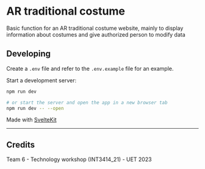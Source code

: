 # AR traditional costume

Basic function for an AR traditional costume website, mainly to display information about costumes and give authorized person to modify data

## Developing

Create a `.env` file and refer to the `.env.example` file for an example.

Start a development server:

```bash
npm run dev

# or start the server and open the app in a new browser tab
npm run dev -- --open
```

Made with [SvelteKit](https://kit.svelte.dev/)

---

## Credits

Team 6 - Technology workshop (INT3414_21) - UET 2023

